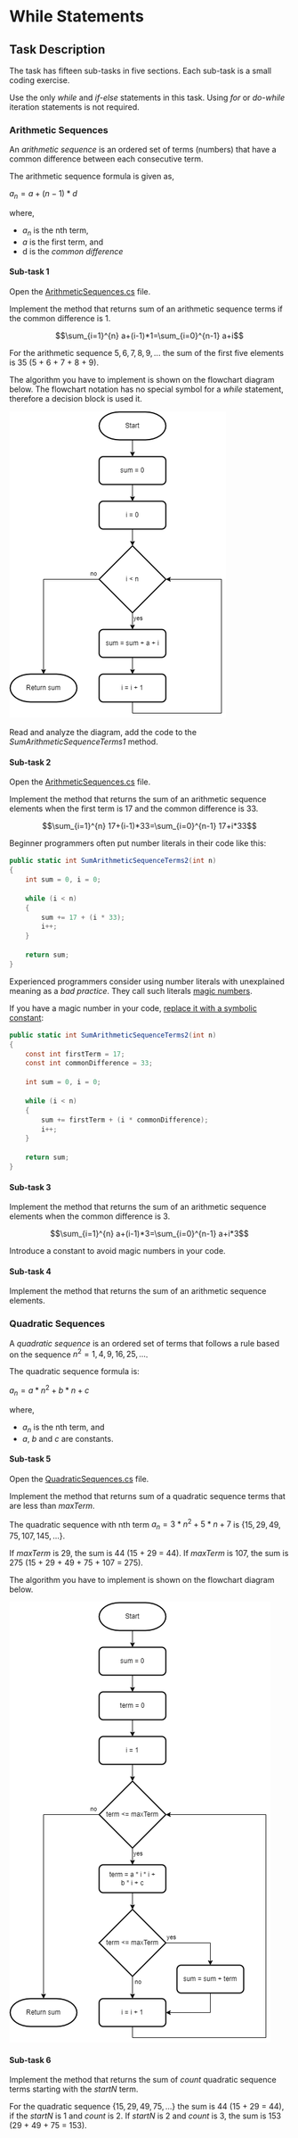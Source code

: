 # While Statements


## Task Description

The task has fifteen sub-tasks in five sections. Each sub-task is a small coding exercise.  

Use the only *while* and *if-else* statements in this task. Using *for* or *do-while* iteration statements is not required.  


### Arithmetic Sequences

An *arithmetic sequence* is an ordered set of terms (numbers) that have a common difference between each consecutive term.

The arithmetic sequence formula is given as,

$a_{n} = a+(n-1)*d$

where,
- $a_{n}$ is the nth term,
- $a$ is the first term, and
- d is the *common difference*

#### Sub-task 1

Open the [ArithmeticSequences.cs](WhileStatements/ArithmeticSequences.cs) file.

Implement the method that returns sum of an arithmetic sequence terms if the common difference is 1.

$$\sum_{i=1}^{n} a+(i-1)*1=\sum_{i=0}^{n-1} a+i$$

For the arithmetic sequence ${5, 6, 7, 8, 9, ...}$ the sum of the first five elements is 35 (5 + 6 + 7 + 8 + 9).

The algorithm you have to implement is shown on the flowchart diagram below. The flowchart notation has no special symbol for a _while_ statement, therefore a decision block is used it.

![Arithmetic Sequence 1 Diagram](images/as-1.png)

Read and analyze the diagram, add the code to the _SumArithmeticSequenceTerms1_ method. 

#### Sub-task 2

Open the [ArithmeticSequences.cs](WhileStatements/ArithmeticSequences.cs) file.

Implement the method that returns the sum of an arithmetic sequence elements when the first term is 17 and the common difference is 33.

$$\sum_{i=1}^{n} 17+(i-1)*33=\sum_{i=0}^{n-1} 17+i*33$$

Beginner programmers often put number literals in their code like this:

```cs
public static int SumArithmeticSequenceTerms2(int n)
{
    int sum = 0, i = 0;

    while (i < n)
    {
        sum += 17 + (i * 33);
        i++;
    }

    return sum;
}
```

Experienced programmers consider using number literals with unexplained meaning as a *bad practice*. They call such literals [magic numbers](https://en.wikipedia.org/wiki/Magic_number_(programming)).

If you have a magic number in your code, [replace it with a symbolic constant](https://refactoring.guru/replace-magic-number-with-symbolic-constant):

```cs
public static int SumArithmeticSequenceTerms2(int n)
{
    const int firstTerm = 17;
    const int commonDifference = 33;

    int sum = 0, i = 0;

    while (i < n)
    {
        sum += firstTerm + (i * commonDifference);
        i++;
    }

    return sum;
}
```

#### Sub-task 3

Implement the method that returns the sum of an arithmetic sequence elements when the common difference is 3.

$$\sum_{i=1}^{n} a+(i-1)*3=\sum_{i=0}^{n-1} a+i*3$$

Introduce a constant to avoid magic numbers in your code.

#### Sub-task 4

Implement the method that returns the sum of an arithmetic sequence elements.


### Quadratic Sequences

A *quadratic sequence* is an ordered set of terms that follows a rule based on the sequence $n^2=1, 4, 9, 16, 25, ...$.

The quadratic sequence formula is:

$a_{n} = a*n^2+b*n+c$

where,
* $a_{n}$ is the nth term, and
* $a$, $b$ and $c$ are constants.

#### Sub-task 5

Open the [QuadraticSequences.cs](WhileStatements/QuadraticSequences.cs) file.

Implement the method that returns sum of a quadratic sequence terms that are less than _maxTerm_.

The quadratic sequence with nth term $a_{n}=3*n^2+5*n+7$ is $\{ 15, 29, 49, 75, 107, 145, ...\}$.

If _maxTerm_ is 29, the sum is 44 (15 + 29 = 44). If _maxTerm_ is 107, the sum is 275 (15 + 29 + 49 + 75 + 107 = 275).

The algorithm you have to implement is shown on the flowchart diagram below.

![Quadratic Sequence 1 Diagram](images/qs-1.png)

#### Sub-task 6

Implement the method that returns the sum of _count_ quadratic sequence terms starting with the _startN_ term.

For the quadratic sequence $\{ 15, 29, 49, 75, ...\}$ the sum is 44 (15 + 29 = 44), if the _startN_ is 1 and _count_ is 2. If _startN_ is 2 and _count_ is 3, the sum is 153 (29 + 49 + 75 = 153).
